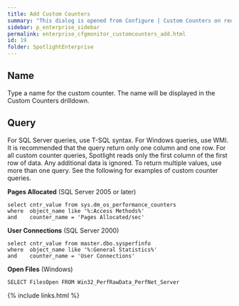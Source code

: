 ```yaml
---
title: Add Custom Counters
summary: "This dialog is opened from Configure | Custom Counters on request to add a custom counter."
sidebar: p_enterprise_sidebar
permalink: enterprise_cfgmonitor_customcounters_add.html
id: 19
folder: SpotlightEnterprise
---
```




## Name

Type a name for the custom counter. The name will be displayed in the Custom Counters drilldown.

## Query

For SQL Server queries, use T-SQL syntax. For Windows queries, use WMI. It is recommended that the query return only one column and one row. For all custom counter queries, Spotlight reads only the first column of the first row of data. Any additional data is ignored. To return multiple values, use more than one query. See the following for examples of custom counter queries.

**Pages Allocated** (SQL Server 2005 or later)

```
select cntr_value from sys.dm_os_performance_counters
where  object_name like '%:Access Methods%'
and    counter_name = 'Pages Allocated/sec'
```

**User Connections** (SQL Server 2000)

```
select cntr_value from master.dbo.sysperfinfo
where  object_name like '%:General Statistics%'
and    counter_name = 'User Connections'
```

**Open Files** (Windows)

```
SELECT FilesOpen FROM Win32_PerfRawData_PerfNet_Server
```



{% include links.html %}

